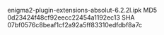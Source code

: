 enigma2-plugin-extensions-absolut-6.2.2l.ipk
MD5 0d23424f48cf92eecc22454a1192ec13
SHA 07bf0576c8beaf1cf2a92a5ff83310edfdbf8a7c

